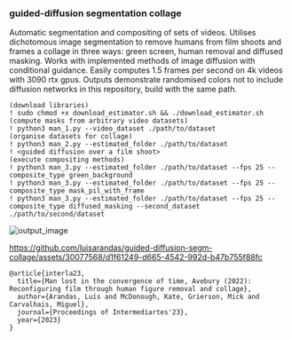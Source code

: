 

### guided-diffusion segmentation collage

Automatic segmentation and compositing of sets of videos. Utilises dichotomous image segmentation to remove humans from film shoots and frames a collage in three ways: green screen, human removal and diffused masking. Works with implemented methods of image diffusion with conditional guidance. Easily computes 1.5 frames per second on 4k videos with 3090 rtx gpus. Outputs demonstrate randomised colors not to include diffusion networks in this repository, build with the same path. 

```
(download libraries)
! sudo chmod +x download_estimator.sh && ./download_estimator.sh
(compute masks from arbitrary video datasets)
! python3 man_1.py --video_dataset ./path/to/dataset
(organise datasets for collage)
! python3 man_2.py --estimated_folder ./path/to/dataset
! <guided diffusion over a film shoot>
(execute compositing methods)
! python3 man_3.py --estimated_folder ./path/to/dataset --fps 25 --composite_type green_background
! python3 man_3.py --estimated_folder ./path/to/dataset --fps 25 --composite_type mask_pil_with_frame
! python3 man_3.py --estimated_folder ./path/to/dataset --fps 25 --composite_type diffused_masking --second_dataset ./path/to/second/dataset
```

![output_image](https://github.com/luisarandas/guided-diffusion-segm-collage/assets/30077568/01d4b29b-9131-47c4-9f7f-5926a6f4e074)

https://github.com/luisarandas/guided-diffusion-segm-collage/assets/30077568/d1f61249-d665-4542-992d-b47b755f88fc




```
@article{interla23,
  title={Man lost in the convergence of time, Avebury (2022): Reconfiguring film through human figure removal and collage},
  author={Arandas, Luís and McDonough, Kate, Grierson, Mick and Carvalhais, Miguel},
  journal={Proceedings of Intermediartes'23},
  year={2023}
}
```

